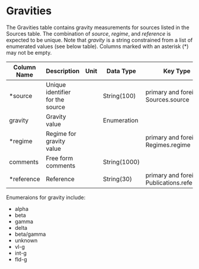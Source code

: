 # Gravities

The Gravities table contains gravity measurements for sources listed in the Sources table. 
The combination of *source*, *regime*, and *reference* is expected to be unique.
Note that *gravity* is a string constrained from a list of enumerated values (see below table). 
Columns marked with an asterisk (*) may not be empty.

| Column Name | Description  | Unit  | Data Type | Key Type  |
|---|---|---|---|---|
| *source    | Unique identifier for the source |   | String(100)  | primary and foreign: Sources.source   |
| gravity | Gravity value |  | Enumeration  |   |
| *regime | Regime for gravity value |  |  | primary and foreign: Regimes.regime |
| comments  | Free form comments |   | String(1000) |   |
| *reference | Reference |   | String(30) | primary and foreign: Publications.reference |

Enumeraions for gravity include:
 - alpha
 - beta
 - gamma
 - delta
 - beta/gamma
 - unknown
 - vl-g
 - int-g
 - fld-g
